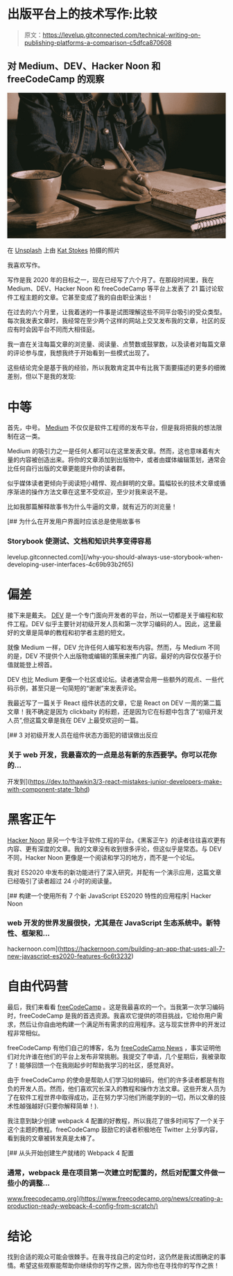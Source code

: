 # 出版平台上的技术写作:比较

> 原文：<https://levelup.gitconnected.com/technical-writing-on-publishing-platforms-a-comparison-c5dfca870608>

## 对 Medium、DEV、Hacker Noon 和 freeCodeCamp 的观察

![](img/a1baafd37e9cd87774c2198e76127d7a.png)

在 [Unsplash](https://unsplash.com?utm_source=medium&utm_medium=referral) 上由 [Kat Stokes](https://unsplash.com/@katstokes_?utm_source=medium&utm_medium=referral) 拍摄的照片

我喜欢写作。

写作是我 2020 年的目标之一，现在已经写了六个月了。在那段时间里，我在 Medium、DEV、Hacker Noon 和 freeCodeCamp 等平台上发表了 21 篇讨论软件工程主题的文章。它甚至变成了我的自由职业演出！

在过去的六个月里，让我着迷的一件事是试图理解这些不同平台吸引的受众类型。每次我发表文章时，我经常在至少两个这样的网站上交叉发布我的文章，社区的反应有时会因平台不同而大相径庭。

我一直在关注每篇文章的浏览量、阅读量、点赞数或鼓掌数，以及读者对每篇文章的评论参与度，我想我终于开始看到一些模式出现了。

这些结论完全是基于我的经验，所以我敢肯定其中有比我下面要描述的更多的细微差别，但以下是我的发现:

# 中等

首先，中号。 [Medium](https://medium.com/) 不仅仅是软件工程师的发布平台，但是我将把我的想法限制在这一类。

Medium 的吸引力之一是任何人都可以在这里发表文章。然而，这也意味着有大量的内容被创造出来。将你的文章添加到出版物中，或者由媒体编辑策划，通常会比任何自行出版的文章更能提升你的读者群。

似乎媒体读者更倾向于阅读短小精悍、观点鲜明的文章。篇幅较长的技术文章或循序渐进的操作方法文章在这里不受欢迎，至少对我来说不是。

比如我那篇解释故事书为什么牛逼的文章，就有近万的浏览量！

[](/why-you-should-always-use-storybook-when-developing-user-interfaces-4c69b93b2f65) [## 为什么在开发用户界面时应该总是使用故事书

### Storybook 使测试、文档和知识共享变得容易

levelup.gitconnected.com](/why-you-should-always-use-storybook-when-developing-user-interfaces-4c69b93b2f65) 

# 偏差

接下来是戴夫。 [DEV](https://dev.to/) 是一个专门面向开发者的平台，所以一切都是关于编程和软件工程。DEV 似乎主要针对初级开发人员和第一次学习编码的人。因此，这里最好的文章是简单的教程和初学者主题的短文。

就像 Medium 一样，DEV 允许任何人编写和发布内容。然而，与 Medium 不同的是，DEV 不提供个人出版物或编辑的策展来推广内容。最好的内容仅仅基于价值就能登上榜首。

DEV 也比 Medium 更像一个社区或论坛。读者通常会用一些额外的观点、一些代码示例，甚至只是一句简短的“谢谢”来发表评论。

我最近写了一篇关于 React 组件状态的文章，它是 React on DEV 一周的第二篇文章！我不确定是因为 clickbaity 的标题，还是因为它在标题中包含了“初级开发人员”,但这篇文章是我在 DEV 上最受欢迎的一篇。

[](https://dev.to/thawkin3/3-react-mistakes-junior-developers-make-with-component-state-1bhd) [## 3 对初级开发人员在组件状态方面犯的错误做出反应

### 关于 web 开发，我最喜欢的一点是总有新的东西要学。你可以花你的…

开发到](https://dev.to/thawkin3/3-react-mistakes-junior-developers-make-with-component-state-1bhd) 

# 黑客正午

[Hacker Noon](https://hackernoon.com/) 是另一个专注于软件工程的平台。《黑客正午》的读者往往喜欢更有内容、更有深度的文章。我的文章没有收到很多评论，但这似乎是常态。与 DEV 不同，Hacker Noon 更像是一个阅读和学习的地方，而不是一个论坛。

我对 ES2020 中发布的新功能进行了深入研究，并配有一个演示应用，这篇文章已经吸引了读者超过 24 小时的阅读量。

[](https://hackernoon.com/building-an-app-that-uses-all-7-new-javascript-es2020-features-6c6t3232) [## 构建一个使用所有 7 个新 JavaScript ES2020 特性的应用程序| Hacker Noon

### web 开发的世界发展很快，尤其是在 JavaScript 生态系统中。新特性、框架和…

hackernoon.com](https://hackernoon.com/building-an-app-that-uses-all-7-new-javascript-es2020-features-6c6t3232) 

# 自由代码营

最后，我们来看看 [freeCodeCamp](https://www.freecodecamp.org/) 。这是我最喜欢的一个。当我第一次学习编码时，freeCodeCamp 是我的首选资源。我喜欢它提供的项目挑战，它给你用户需求，然后让你自由地构建一个满足所有需求的应用程序。这与现实世界中的开发过程非常相似。

freeCodeCamp 有他们自己的博客，名为 [freeCodeCamp News](https://www.freecodecamp.org/news/) ，事实证明他们对允许谁在他们的平台上发布非常挑剔。我提交了申请，几个星期后，我被录取了！能够回馈一个在我刚起步时帮助我学习的社区，感觉真好。

由于 freeCodeCamp 的使命是帮助人们学习如何编码，他们的许多读者都是有抱负的开发人员。然而，他们喜欢冗长深入的教程和操作方法文章。这些开发人员为了在软件工程世界中取得成功，正在努力学习他们所能学到的一切，所以文章的技术性越强越好(只要你解释简单！).

我注意到缺少创建 webpack 4 配置的好教程，所以我花了很多时间写了一个关于这个主题的教程。freeCodeCamp 鼓励它的读者积极地在 Twitter 上分享内容，看到我的文章被转发真是太棒了。

[](https://www.freecodecamp.org/news/creating-a-production-ready-webpack-4-config-from-scratch/) [## 从头开始创建生产就绪的 Webpack 4 配置

### 通常，webpack 是在项目第一次建立时配置的，然后对配置文件做一些小的调整…

www.freecodecamp.org](https://www.freecodecamp.org/news/creating-a-production-ready-webpack-4-config-from-scratch/) 

# 结论

找到合适的观众可能会很棘手。在我寻找自己的定位时，这仍然是我试图确定的事情。希望这些观察能帮助你继续你的写作之旅，因为你也在寻找你的写作之旅！